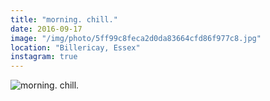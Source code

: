 ```yaml
---
title: "morning. chill."
date: 2016-09-17
image: "/img/photo/5ff99c8feca2d0da83664cfd86f977c8.jpg"
location: "Billericay, Essex"
instagram: true
---
```


![morning. chill.](/img/photo/5ff99c8feca2d0da83664cfd86f977c8.jpg)
